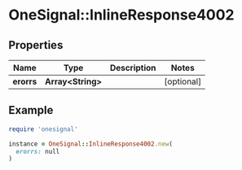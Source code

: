 # OneSignal::InlineResponse4002

## Properties

| Name | Type | Description | Notes |
| ---- | ---- | ----------- | ----- |
| **erorrs** | **Array&lt;String&gt;** |  | [optional] |

## Example

```ruby
require 'onesignal'

instance = OneSignal::InlineResponse4002.new(
  erorrs: null
)
```

